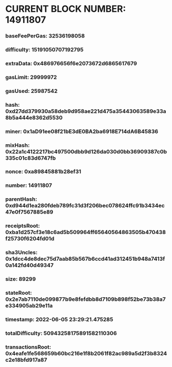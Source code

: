 # CURRENT BLOCK NUMBER: 14911807

### baseFeePerGas: 32536198058
### difficulty: 15191050707192795
### extraData: 0x486976656f6e2073672d6865617679
### gasLimit: 29999972
### gasUsed: 25987542
### hash: 0xd27dd379930a58deb9d958ae221d475a35443063589e33a8b5a444e8362d5530
### miner: 0x1aD91ee08f21bE3dE0BA2ba6918E714dA6B45836
### mixHash: 0x22a1c4122217bc497500dbb9d126da030d0bb36909387c0b335c01c83d6747fb
### nonce: 0xa89845881b28ef31
### number: 14911807
### parentHash: 0xd944d1ea280fdeb789fc31d3f206bec078624ffc91b3434ec47e0f7567885e89
### receiptsRoot: 0xba1d257cf3e18c6ad5b509964ff65640564863505b470438f25730f6204fd01d
### sha3Uncles: 0x1dcc4de8dec75d7aab85b567b6ccd41ad312451b948a7413f0a142fd40d49347
### size: 89299
### stateRoot: 0x2e7ab7110de099877b9e8fefdbb8d7109b898f52be73b38a7e334905ab29e11a
### timestamp: 2022-06-05 23:29:21.475285
### totalDifficulty: 50943258175891582110306
### transactionsRoot: 0x4eafe1fe568659b60bc216e1f8b2061f82ac989a5d2f3b8324c2e18bfd917a87
